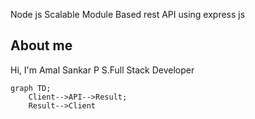 Node js Scalable Module Based rest API using express js
## About me

Hi, I'm Amal Sankar P S.Full Stack Developer
```mermaid
graph TD;
    Client-->API-->Result;
    Result-->Client
```
